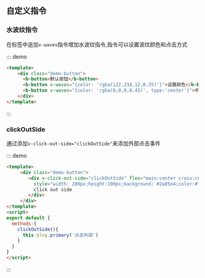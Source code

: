 ## 自定义指令

<template>
    <div class="global-anchor">
      <b-anchor :scroll-offset="100">
        <b-anchor-link href="#shui-bo-wen-zhi-ling" title="水波纹指令"></b-anchor-link>
        <b-anchor-link href="#click-out-side" title="click-out-side"></b-anchor-link>
      </b-anchor>
    </div>
</template>

### 水波纹指令

在标签中追加`v-waves`指令增加水波纹指令,指令可以设置波纹颜色和点击方式

::: demo
```html
<template>
    <div class="demo-button">
      <b-button>默认按钮</b-button>
      <b-button v-waves="{color: 'rgba(122,234,12,0.35)'}">设置颜色</b-button>
      <b-button v-waves="{color: 'rgba(0,0,0,0.45)', type:'center'}">中心扩散</b-button>
    </div>
</template>
```
:::

### clickOutSide

通过添加`v-click-out-side="clickOutSide"`来添加外部点击事件

::: demo
```html
<template>
     <div class="demo-button">
        <div v-click-out-side="clickOutSide" flex="main:center cross:center"
          style="width: 200px;height:100px;background: #2a85e4;color:#fff;font-size: 20px;">
          click out side
        </div>
     </div>
</template>
<script>
export default {
  methods:{
    clickOutSide(){ 
      this.$log.primary('点击外部')
    }
  } 
}
</script>
```
:::
